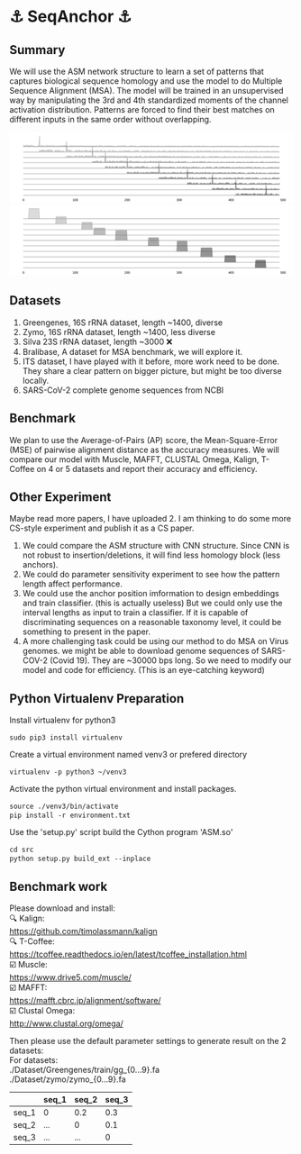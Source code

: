 # :anchor: SeqAnchor :anchor:

## Summary
We will use the ASM network structure to learn a set of patterns that captures biological sequence homology and use the model to do Multiple Sequence Alignment (MSA). The model will be trained in an unsupervised way by manipulating the 3rd and 4th standardized moments of the channel activation distribution. Patterns are forced to find their best matches on different inputs in the same order without overlapping.

![Test Image 1](gray_spike.png)
![Test Image 1](gray_anchor.png)

## Datasets
1. Greengenes, 16S rRNA dataset, length ~1400, diverse<br />
2. Zymo, 16S rRNA dataset, length ~1400, less diverse<br />
3. Silva 23S rRNA dataset, length ~3000 :x: <br />
4. Bralibase, A dataset for MSA benchmark, we will explore it.<br />
5. ITS dataset, I have played with it before, more work need to be done. They share a clear pattern on bigger picture, but might be too diverse locally.<br />
6. SARS-CoV-2 complete genome sequences from NCBI

## Benchmark
We plan to use the Average-of-Pairs (AP) score, the Mean-Square-Error (MSE) of pairwise alignment distance as the accuracy measures. We will compare our model with Muscle, MAFFT, CLUSTAL Omega, Kalign, T-Coffee on 4 or 5 datasets and report their accuracy and efficiency.

## Other Experiment
Maybe read more papers, I have uploaded 2. I am thinking to do some more CS-style experiment and publish it as a CS paper. <br />
1. We could compare the ASM structure with CNN structure. Since CNN is not robust to insertion/deletions, it will find less homology block (less anchors).<br />
2. We could do parameter sensitivity experiment to see how the pattern length affect performance.
3. We could use the anchor position imformation to design embeddings and train classifier. (this is actually useless) But we could only use the interval lengths as input to train a classifier. If it is capable of discriminating sequences on a reasonable taxonomy level, it could be something to present in the paper.
4. A more challenging task could be using our method to do MSA on Virus genomes. we might be able to download genome sequences of SARS-COV-2 (Covid 19). They are ~30000 bps long. So we need to modify our model and code for efficiency. (This is an eye-catching keyword)


## Python Virtualenv Preparation
Install virtualenv for python3
```
sudo pip3 install virtualenv
```
Create a virtual environment named venv3 or prefered directory
```
virtualenv -p python3 ~/venv3
```
Activate the python virtual environment and install packages.
```
source ./venv3/bin/activate
pip install -r environment.txt
```
Use the 'setup.py' script build the Cython program 'ASM.so'
```
cd src
python setup.py build_ext --inplace
```

## Benchmark work
Please download and install:<br />
:mag: Kalign:<br />
https://github.com/timolassmann/kalign <br />
:mag: T-Coffee:<br />
https://tcoffee.readthedocs.io/en/latest/tcoffee_installation.html<br />
:ballot_box_with_check: Muscle:<br />
https://www.drive5.com/muscle/<br />
:ballot_box_with_check: MAFFT:<br />
https://mafft.cbrc.jp/alignment/software/<br />
:ballot_box_with_check: Clustal Omega:<br />
http://www.clustal.org/omega/<br />


Then please use the default parameter settings to generate result on the 2 datasets:<br />
For datasets:<br />
./Dataset/Greengenes/train/gg_{0...9}.fa <br />
./Dataset/zymo/zymo_{0...9}.fa <br />



|       | seq_1 | seq_2 | seq_3 | 
| ----------- | ----------- | ----------- | ----------- | 
| seq_1 | 0   | 0.2   | 0.3 | 
| seq_2 | ...   | 0   | 0.1 | 
| seq_3 | ...   | ...   | 0 |
